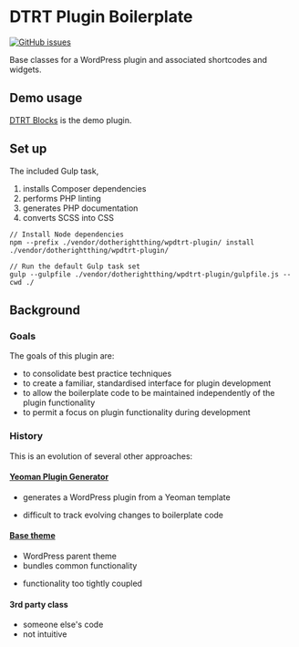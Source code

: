 # DTRT Plugin Boilerplate

[![GitHub issues](https://img.shields.io/github/issues/dotherightthing/wpdtrt-plugin.svg)](https://github.com/dotherightthing/wpdtrt-plugin/issues)

Base classes for a WordPress plugin and associated shortcodes and widgets.

## Demo usage

[DTRT Blocks](https://github.com/dotherightthing/wpdtrt-blocks) is the demo plugin.

## Set up

The included Gulp task,

1. installs Composer dependencies
2. performs PHP linting
3. generates PHP documentation
4. converts SCSS into CSS

```
// Install Node dependencies
npm --prefix ./vendor/dotherightthing/wpdtrt-plugin/ install ./vendor/dotherightthing/wpdtrt-plugin/

// Run the default Gulp task set
gulp --gulpfile ./vendor/dotherightthing/wpdtrt-plugin/gulpfile.js --cwd ./
```

## Background

### Goals

The goals of this plugin are:

* to consolidate best practice techniques
* to create a familiar, standardised interface for plugin development
* to allow the boilerplate code to be maintained independently of the plugin functionality
* to permit a focus on plugin functionality during development

### History

This is an evolution of several other approaches:

#### [Yeoman Plugin Generator](https://github.com/dotherightthing/generator-wp-plugin-boilerplate)

+ generates a WordPress plugin from a Yeoman template
- difficult to track evolving changes to boilerplate code

#### [Base theme](https://github.com/dotherightthing/wpdtrt)

+ WordPress parent theme
+ bundles common functionality
- functionality too tightly coupled

#### 3rd party class

- someone else's code
- not intuitive
